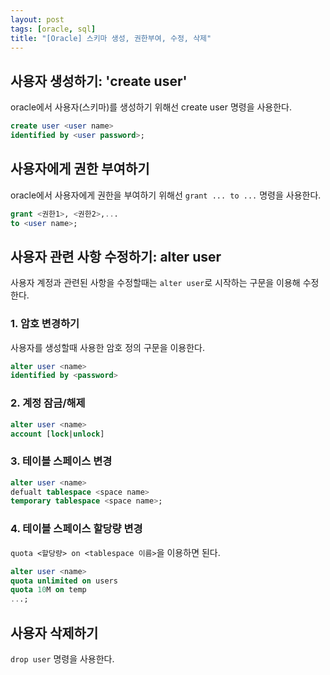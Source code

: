 ```yaml
---
layout: post
tags: [oracle, sql]
title: "[Oracle] 스키마 생성, 권한부여, 수정, 삭제"
---
```


## 사용자 생성하기: 'create user'
 oracle에서 사용자(스키마)를 생성하기 위해선 create user 
명령을 사용한다.  
``` sql
create user <user name>
identified by <user password>;
```
 
## 사용자에게 권한 부여하기
oracle에서 사용자에게 권한을 부여하기 위해선 `grant ... to ...`
명령을 사용한다.  
``` sql
grant <권한1>, <권한2>,...
to <user name>;
```  

## 사용자 관련 사항 수정하기: alter user  
사용자 계정과 관련된 사항을 수정할때는 `alter user`로 시작하는 
구문을 이용해 수정한다.  
### 1. 암호 변경하기
사용자를 생성할때 사용한 암호 정의 구문을 이용한다.  
``` sql
alter user <name>
identified by <password>
```  
### 2. 계정 잠금/해제
``` sql
alter user <name>
account [lock|unlock]
```  
### 3. 테이블 스페이스 변경
``` sql
alter user <name>
defualt tablespace <space name>
temporary tablespace <space name>;
```  
### 4. 테이블 스페이스 할당량 변경
`quota <할당량> on <tablespace 이름>`을 이용하면 된다.  
``` sql
alter user <name>
quota unlimited on users
quota 10M on temp
...;
```  
  
## 사용자 삭제하기
`drop user` 명령을 사용한다.